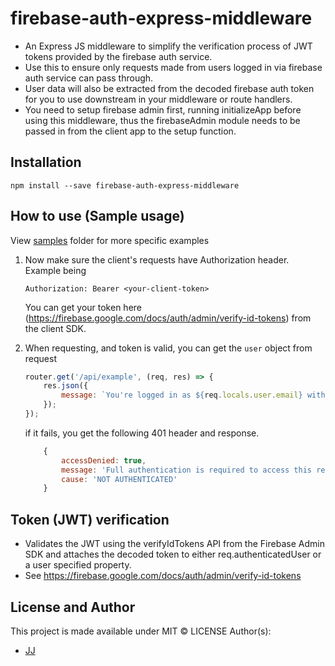 # firebase-auth-express-middleware
- An Express JS middleware to simplify the verification process of JWT tokens provided by the firebase auth service.
- Use this to ensure only requests made from users logged in via firebase auth service can pass through.
- User data will also be extracted from the decoded firebase auth token for you to use downstream in your middleware or route handlers.
- You need to setup firebase admin first, running initializeApp before using this middleware, thus the firebaseAdmin module needs to be passed in from the client app to the setup function.

## Installation
```shell
npm install --save firebase-auth-express-middleware
```

## How to use (Sample usage)
View [samples](./samples) folder for more specific examples

1. Now make sure the client's requests have Authorization header. Example being
    ```
    Authorization: Bearer <your-client-token>
    ```

   You can get your token here (https://firebase.google.com/docs/auth/admin/verify-id-tokens) from the client SDK.

2. When requesting, and token is valid, you can get the `user` object from request
    ```js
    router.get('/api/example', (req, res) => {
        res.json({
            message: `You're logged in as ${req.locals.user.email} with Firebase UID: ${req.locals.user.uid}`
        });
    });
    ```

    if it fails, you get the following 401 header and response.
    ```js
        {
            accessDenied: true,
            message: 'Full authentication is required to access this resource.',
            cause: 'NOT AUTHENTICATED'
        }
    ```


## Token (JWT) verification
- Validates the JWT using the verifyIdTokens API from the Firebase Admin SDK and attaches the decoded token to either req.authenticatedUser or a user specified property.
- See <https://firebase.google.com/docs/auth/admin/verify-id-tokens>

<!-- ## Debug mode -->
<!-- By default, the middleware will log and output to console, you can disable them by setting -->
<!-- your environment variable for `DEBUG` to `false` -->

## License and Author
This project is made available under MIT © LICENSE
Author(s):
- [JJ](https://github.com/Jaimeloeuf)